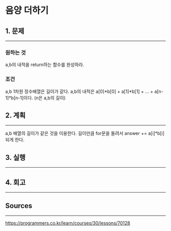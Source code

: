 # 음양 더하기
## 1. 문제
***
### 원하는 것
a,b의 내적을 return하는 함수를 완성하라.

### 조건
a,b 1차원 정수배열은 길이가 같다.
a,b의 내적은 a[0]*b[0] + a[1]*b[1] + ... + a[n-1]*b[n-1]이다.
(n은 a,b의 길이)

## 2. 계획
***
a,b 배열의 길이가 같은 것을 이용한다.
길이만큼 for문을 돌려서 answer += a[i]*b[i] 되게 한다.


## 3. 실행
***
## 4. 회고
***
## Sources
***
https://programmers.co.kr/learn/courses/30/lessons/70128